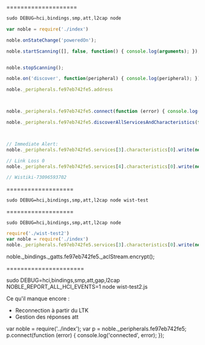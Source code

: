 
====================

````js
sudo DEBUG=hci,bindings,smp,att,l2cap node

var noble = require('./index')

noble.onStateChange('poweredOn');

noble.startScanning([], false, function() { console.log(arguments); });


noble.stopScanning();

noble.on('discover', function(peripheral) { console.log(peripheral); });

noble._peripherals.fe97eb742fe5.address



noble._peripherals.fe97eb742fe5.connect(function (error) { console.log("[Wistiki] Connected", error); });

noble._peripherals.fe97eb742fe5.discoverAllServicesAndCharacteristics(function (error, discoveredServices) { console.log(error, discoveredServices); });



// Immediate Alert:
noble._peripherals.fe97eb742fe5.services[3].characteristics[0].write(new Buffer([2]), true);

// Link Loss 0
noble._peripherals.fe97eb742fe5.services[4].characteristics[0].write(new Buffer([0]), false);

// Wistiki-73096593702
````

===================

    sudo DEBUG=hci,bindings,smp,att,l2cap node wist-test

===================

    sudo DEBUG=hci,bindings,smp,att,l2cap node

```js
require('./wist-test2')
var noble = require('./index')
noble._peripherals.fe97eb742fe5.services[3].characteristics[0].write(new Buffer([2]), true);
```



noble._bindings._gatts.fe97eb742fe5._aclStream.encrypt();


======================


sudo DEBUG=hci,bindings,smp,att,gap,l2cap NOBLE_REPORT_ALL_HCI_EVENTS=1 node wist-test2.js




Ce qu'il manque encore :

 * Reconnection à partir du LTK
 * Gestion des réponses att



var noble = require('../index');
var p = noble._peripherals.fe97eb742fe5;
p.connect(function (error) { console.log('connected', error); });
